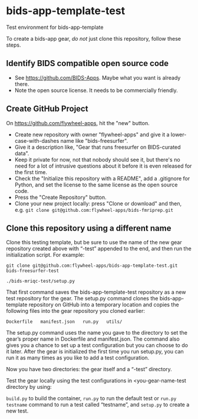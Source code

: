 # bids-app-template-test
Test environment for bids-app-template 

To create a bids-app gear, *do not* just clone this repository, follow these steps.

## Identify BIDS compatible open source code

* See https://github.com/BIDS-Apps.  Maybe what you want is already there.
* Note the open source license.  It needs to be commercially friendly.

## Create GitHub Project

On https://github.com/flywheel-apps, hit the "new" button. 
  *  Create new repository with owner "flywheel-apps" and give it a lower-case-with-dashes name like "bids-freesurfer".  
  * Give it a description like, "Gear that runs freesurfer on BIDS-curated data".  
  * Keep it private for now, not that nobody should see it, but there's no need for a lot of intrusive questions about it before it is even released for the first time.  
  * Check the "Initialize this repository with a README", add a .gitignore for Python, and set the license to the same license as the open source code.
  * Press the "Create Repository" button.
  * Clone your new project locally: press "Clone or download" and then, e.g. `git clone git@github.com:flywheel-apps/bids-fmriprep.git`

## Clone this repository using a different name

Clone this testing template, but be sure to use the name of the new
gear repository created above with “-test” appended to the end, and
then run the initialization script.  For example:

`git clone git@github.com:flywheel-apps/bids-app-template-test.git  bids-freesurfer-test`

`./bids-mriqc-test/setup.py`

That first command saves the bids-app-template-test repository as
a new test repository for the gear.  The setup.py command clones
the bids-app-template repository on GitHub into a temporary location
and copies the following files into the gear repository you cloned
earlier:

`Dockerfile   manifest.json   run.py   utils/`

The setup.py command uses the name you gave to the directory to set
the gear’s proper name in Dockerfile and manifest.json.  The command
also gives you a chance to set up a test configuration but you can
choose to do it later.  After the gear is initialized the first
time you run setup.py, you can run it as many times as you like to
add a test configuration.

Now you have two directories: the gear itself and a “-test” directory.

Test the gear locally using the test configurations in \<you-gear-name\-test
directory by using:

`build.py` to build the container, 
`run.py` to run the default test or `run.py testname` command to run a test called “testname”, and
`setup.py` to create a new test.
